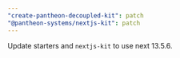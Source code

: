 ```yaml
---
"create-pantheon-decoupled-kit": patch
"@pantheon-systems/nextjs-kit": patch
---
```


Update starters and `nextjs-kit` to use next 13.5.6.
